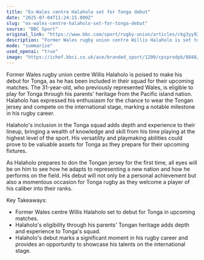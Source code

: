 ```yaml
---
title: "Ex-Wales centre Halaholo set for Tonga debut"
date: "2025-07-04T11:24:15.000Z"
slug: "ex-wales-centre-halaholo-set-for-tonga-debut"
source: "BBC Sport"
original_link: "https://www.bbc.com/sport/rugby-union/articles/ckg3yy928lyo"
description: "Former Wales rugby union centre Willis Halaholo is set to make his debut for Tonga after being included in their squad for upcoming matches. The 31-year-old's eligibility through his parents' Tongan heritage brings depth and experience to Tonga's lineup, with his versatility and playmaking abilities expected to be valuable assets. Halaholo's debut will not only be a personal milestone but also a significant moment for Tonga rugby as they welcome a player of his caliber onto the international stage."
mode: "summarize"
used_openai: "true"
image: "https://ichef.bbci.co.uk/ace/branded_sport/1200/cpsprodpb/8048/live/aa36b900-58c5-11f0-845c-d92b8e37d4ae.jpg"
---
```


Former Wales rugby union centre Willis Halaholo is poised to make his debut for Tonga, as he has been included in their squad for their upcoming matches. The 31-year-old, who previously represented Wales, is eligible to play for Tonga through his parents' heritage from the Pacific island nation. Halaholo has expressed his enthusiasm for the chance to wear the Tongan jersey and compete on the international stage, marking a notable milestone in his rugby career.

Halaholo's inclusion in the Tonga squad adds depth and experience to their lineup, bringing a wealth of knowledge and skill from his time playing at the highest level of the sport. His versatility and playmaking abilities could prove to be valuable assets for Tonga as they prepare for their upcoming fixtures.

As Halaholo prepares to don the Tongan jersey for the first time, all eyes will be on him to see how he adapts to representing a new nation and how he performs on the field. His debut will not only be a personal achievement but also a momentous occasion for Tonga rugby as they welcome a player of his caliber into their ranks.

Key Takeaways:
- Former Wales centre Willis Halaholo set to debut for Tonga in upcoming matches.
- Halaholo's eligibility through his parents' Tongan heritage adds depth and experience to Tonga's squad.
- Halaholo's debut marks a significant moment in his rugby career and provides an opportunity to showcase his talents on the international stage.